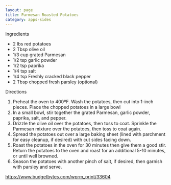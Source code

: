 ```yaml
---
layout: page
title: Parmesan Roasted Potatoes
category: apps-sides
---
```


Ingredients

  * 2 lbs red potatoes
  * 2 Tbsp olive oil
  * 1/3 cup grated Parmesan
  * 1/2 tsp garlic powder
  * 1/2 tsp paprika
  * 1/4 tsp salt
  * 1/4 tsp Freshly cracked black pepper
  * 2 Tbsp chopped fresh parsley (optional)

Directions

  1. Preheat the oven to 400ºF. Wash the potatoes, then cut into 1-inch pieces. Place the chopped potatoes in a large bowl
  2. In a small bowl, stir together the grated Parmesan, garlic powder, paprika, salt, and pepper.
  3. Drizzle the olive oil over the potatoes, then toss to coat. Sprinkle the Parmesan mixture over the potatoes, then toss to coat again.
  4. Spread the potatoes out over a large baking sheet (lined with parchment for easy cleanup, if desired) with cut sides facing down.
  5. Roast the potatoes in the oven for 30 minutes then give them a good stir. Return the potatoes to the oven and roast for an additional 5-10 minutes, or until well browned.
  6. Season the potatoes with another pinch of salt, if desired, then garnish with parsley and serve.

<https://www.budgetbytes.com/wprm_print/33604>
